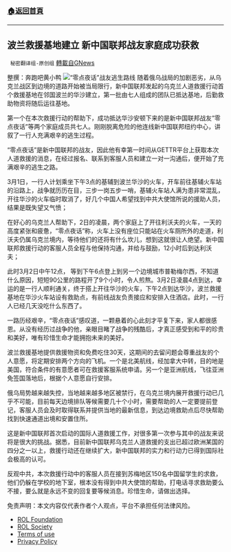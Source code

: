###  [:house:返回首頁](https://github.com/ourhimalayas/txt)
---


## 波兰救援基地建立 新中国联邦战友家庭成功获救
` 秘密翻译组-原创组` [轉載自GNews](https://gnews.org/zh-hans/2105780/)

整撰：奔跑吧黄小鸭
![](https://assets.gnews.org/wp-content/uploads/2022/03/图片2-1.jpg)“零点夜话”战友逃生路线
随着俄乌战局的加剧恶劣，从乌克兰战区到边境的道路开始被当局限行，新中国联邦发起的乌克兰人道救援行动首个救援基地在邻国波兰的华沙建立，第一批由七人组成的团队已抵达基地，后勤救助物资将随后运往基地。

第一个在本次救援行动的帮助下，成功抵达华沙安顿下来的是新中国联邦战友“零点夜话”等两个家庭成员共七人。刚刚脱离危险的他连线新中国联邦纽约中心，讲叙了一行人充满艰辛的逃生过程。

“零点夜话”是新中国联邦的战友，因此他有幸第一时间从GETTR平台上获取本次人道救援的消息，在经过报名、联系到客服人员和建立一对一沟通后，便开始了充满艰辛的逃生之路。

3月1日，一行人计划乘坐下午3点的基辅到波兰华沙的火车，开车前往基辅火车站的沿路上，战争就历历在目，三步一岗五步一哨，基辅火车站人满为患非常混乱，开往华沙的火车临时取消了，好几个中国人希望找到中共大使馆所说的援助人员，结果是既失望又气愤；

在好心的乌克兰人帮助下，2日的凌晨，两个家庭上了开往利沃夫的火车，一天的高度紧张和疲惫，“零点夜话”称，火车上没有座位只能站在火车厕所外的走道，利沃夫仍属乌克兰境内，等待他们的还将有什么坎儿，想到这就很让人绝望。新中国联邦救援行动的客服人员全程与他保持沟通，并给与鼓励，12小时后到达利沃夫；

此时3月2日中午12点， 等到下午6点登上到另一个边境城市普勒梅尔西，不知道什么原因，短短90公里的路程开了9个小时，令人煎熬。3月2日凌晨4点到达，幸运的是一行人顺利通关，终于搭上开往华沙的火车，下午2点到达华沙，波兰救援基地在华沙火车站设有救助点，有前线战友负责接应和安排入住酒店。此时，一行人已经几天没吃什么东西了。

一路历经艰辛，“零点夜话”感叹道，一颗悬着的心此刻才平复下来，家人都很感恩。从没有经历过战争的他，亲眼目睹了战争的残酷后，才真正感受到和平的珍贵和美好，唯有珍惜生命才能拥抱未来的美好。

波兰救援基地提供救援物资和免费吃住30天，这期间的去留问题会尊重战友的个人意愿，将定期安排两个方向的飞机。一个是北美航线，经加拿大中转，目的地是美国，符合条件的有意愿者可在救援客服系统申请。另一个是亚洲航线，飞往亚洲免签国落地后，根据个人意愿自行安排。

俄乌局势越来越失控，当地越来越多地区被禁行，在乌克兰境内展开救援行动已几乎不可能，目前每天边境排队等候需要几十个小时，需要帮助的人一定要提前登记，客服人员会及时取得联系并提供当地的最新信息，到达边境救助点后尽快帮助找到快速通道出境和安置住所。

这是新中国联邦首次启动的国际人道救援工作，对很多第一次参与其中的战友来说将是很大的挑战。据悉，目前新中国联邦乌克兰人道救援的支出已超过欧洲某国的四分之一以上，救援行动还在继续扩大，新中国联邦的实力和行动力已得到国际社会极高的认可。

反观中共，本次救援行动中的客服人员在接到苏梅地区150名中国留学生的求救，他们仍躲在学校的地下室，根本没有得到中共大使馆的帮助，打电话寻求救助要么不接，要么就是永远不变的回复要等候消息。珍惜生命，请做出选择。

 

免责声明：本文内容仅代表作者个人观点，平台不承担任何法律风险。

- [ROL Foundation](https://rolfoundation.org/)
- [ROL Society](https://rolsociety.org/)
- [Terms of use](https://gnews.org/terms-of-use-3/)
- [Privacy Policy](https://gnews.org/privacy-policy/)
